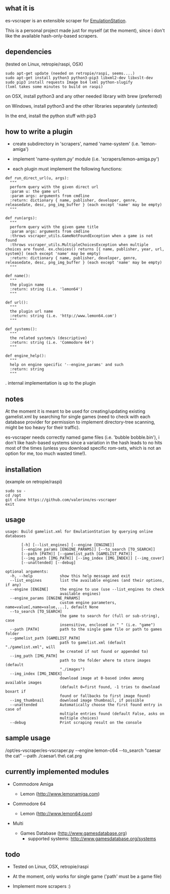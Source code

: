 what it is
----------
es-vscraper is an extensible scraper for [EmulationStation](https://github.com/Aloshi/EmulationStation).

This is a personal project made just for myself (at the moment), since i don't like the available hash-only-based scrapers.

dependencies
------------
(tested on Linux, retropie/raspi, OSX)
~~~~
sudo apt-get update (needed on retropie/raspi, seems....)
sudo apt-get install python3 python3-pip3 libxml2-dev libxslt-dev
sudo pip3 install requests Image bs4 lxml python-slugify
(lxml takes some minutes to build on raspi)
~~~~
on OSX, install python3 and any other needed library with brew (preferred)

on Windows, install python3 and the other libraries separately (untested)

In the end, install the python stuff with pip3

how to write a plugin
---------------------
- create subdirectory in 'scrapers', named 'name-system' (i.e. 'lemon-amiga')

- implement 'name-system.py' module (i.e. 'scrapers/lemon-amiga.py')

- each plugin must implement the following functions:
~~~~
def run_direct_url(u, args):
  """
  perform query with the given direct url
  :param u: the game url
  :param args: arguments from cmdline
  :return: dictionary { name, publisher, developer, genre, releasedate, desc, png_img_buffer } (each except 'name' may be empty)
  """

def run(args):
  """
  perform query with the given game title
  :param args: arguments from cmdline
  :throws vscraper_utils.GameNotFoundException when a game is not found
  :throws vscraper_utils.MultipleChoicesException when multiple choices are found. ex.choices() returns [{ name, publisher, year, url, system}] (each except 'name' may be empty)
  :return: dictionary { name, publisher, developer, genre, releasedate, desc, png_img_buffer } (each except 'name' may be empty)
  """

def name():
  """
  the plugin name
  :return: string (i.e. 'lemon64')
  """

def url():
  """
  the plugin url name
  :return: string (i.e. 'http://www.lemon64.com')
  """

def systems():
  """
  the related system/s (descriptive)
  :return: string (i.e. 'Commodore 64')
  """

def engine_help():
  """
  help on engine specific '--engine_params' and such
  :return: string
  """
~~~~

. internal implementation is up to the plugin

notes
----
At the moment it is meant to be used for creating/updating existing gamelist.xml by searching for single games (need to check with each database provider for permission to implement directory-tree scanning, might be too heavy for their traffic).

es-vscraper needs correctly named game files (i.e. 'bubble bobble.bin'), i don't like hash-based systems since a variation in the hash leads to no hits most of the times (unless you download specific rom-sets, which is not an
option for me, too much wasted time!).

installation
------------
(example on retropie/raspi)
~~~~
sudo su -
cd /opt
git clone https://github.com/valerino/es-vscraper
exit
~~~~

usage
-----
~~~~
usage: Build gamelist.xml for EmulationStation by querying online databases

       [-h] [--list_engines] [--engine [ENGINE]]
       [--engine_params [ENGINE_PARAMS]] [--to_search [TO_SEARCH]]
       [--path [PATH]] [--gamelist_path [GAMELIST_PATH]]
       [--img_path [IMG_PATH]] [--img_index [IMG_INDEX]] [--img_cover]
       [--unattended] [--debug]

optional arguments:
  -h, --help            show this help message and exit
  --list_engines        list the available engines (and their options, if any)
  --engine [ENGINE]     the engine to use (use --list_engines to check
                        available engines)
  --engine_params [ENGINE_PARAMS]
                        custom engine parameters, name=value[,name=value,...], default None
  --to_search [TO_SEARCH]
                        the game to search for (full or sub-string), case
                        insensitive, enclosed in " " (i.e. "game")
  --path [PATH]         path to the single game file or path to games folder
  --gamelist_path [GAMELIST_PATH]
                        path to gamelist.xml (default "./gamelist.xml", will
                        be created if not found or appended to)
  --img_path [IMG_PATH]
                        path to the folder where to store images (default
                        "./images")
  --img_index [IMG_INDEX]
                        download image at 0-based index among available images
                        (default 0=first found, -1 tries to download boxart if
                        found or fallbacks to first image found)
  --img_thumbnail       download image thumbnail, if possible
  --unattended          Automatically choose the first found entry in case of
                        multiple entries found (default False, asks on
                        multiple choices)
  --debug               Print scraping result on the console
~~~~

sample usage
------------
/opt/es-vscraper/es-vscraper.py --engine lemon-c64 --to_search "caesar the cat" --path ./caesar\ the\ cat.prg

currently implemented modules
-----------------------------
- Commodore Amiga
  - Lemon (http://www.lemonamiga.com)

- Commodore 64
  - Lemon (http://www.lemon64.com)

- Multi
  - Games Database (http://www.gamesdatabase.org)
    - supported systems: http://www.gamesdatabase.org/systems

todo
----
- Tested on Linux, OSX, retropie/raspi

- At the moment, only works for single game ('path' must be a game file)

- Implement more scrapers :)
